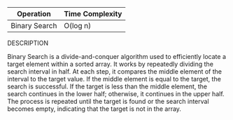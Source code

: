 | Operation      | Time Complexity |
|-----------------|-----------------|
| Binary Search   | O(log n)        |



DESCRIPTION

Binary Search is a divide-and-conquer algorithm used to efficiently locate a target element within a sorted array. 
It works by repeatedly dividing the search interval in half. At each step, it compares the middle element of the interval to the target value. 
If the middle element is equal to the target, the search is successful. 
If the target is less than the middle element, the search continues in the lower half; otherwise, it continues in the upper half. 
The process is repeated until the target is found or the search interval becomes empty, indicating that the target is not in the array.
